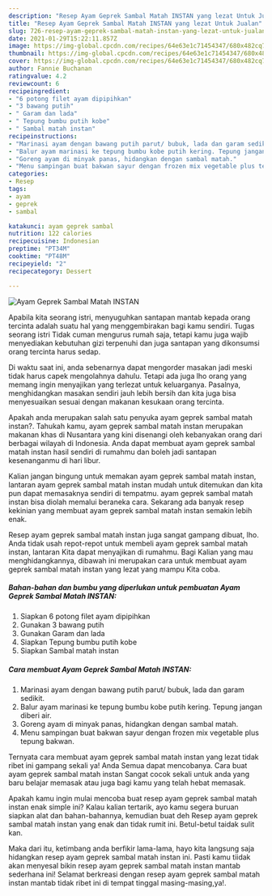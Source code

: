 ```yaml
---
description: "Resep Ayam Geprek Sambal Matah INSTAN yang lezat Untuk Jualan"
title: "Resep Ayam Geprek Sambal Matah INSTAN yang lezat Untuk Jualan"
slug: 726-resep-ayam-geprek-sambal-matah-instan-yang-lezat-untuk-jualan
date: 2021-01-29T15:22:11.857Z
image: https://img-global.cpcdn.com/recipes/64e63e1c71454347/680x482cq70/ayam-geprek-sambal-matah-instan-foto-resep-utama.jpg
thumbnail: https://img-global.cpcdn.com/recipes/64e63e1c71454347/680x482cq70/ayam-geprek-sambal-matah-instan-foto-resep-utama.jpg
cover: https://img-global.cpcdn.com/recipes/64e63e1c71454347/680x482cq70/ayam-geprek-sambal-matah-instan-foto-resep-utama.jpg
author: Fannie Buchanan
ratingvalue: 4.2
reviewcount: 6
recipeingredient:
- "6 potong filet ayam dipipihkan"
- "3 bawang putih"
- " Garam dan lada"
- " Tepung bumbu putih kobe"
- " Sambal matah instan"
recipeinstructions:
- "Marinasi ayam dengan bawang putih parut/ bubuk, lada dan garam sedikit."
- "Balur ayam marinasi ke tepung bumbu kobe putih kering. Tepung jangan diberi air."
- "Goreng ayam di minyak panas, hidangkan dengan sambal matah."
- "Menu sampingan buat bakwan sayur dengan frozen mix vegetable plus tepung bakwan."
categories:
- Resep
tags:
- ayam
- geprek
- sambal

katakunci: ayam geprek sambal 
nutrition: 122 calories
recipecuisine: Indonesian
preptime: "PT34M"
cooktime: "PT48M"
recipeyield: "2"
recipecategory: Dessert

---
```



![Ayam Geprek Sambal Matah INSTAN](https://img-global.cpcdn.com/recipes/64e63e1c71454347/680x482cq70/ayam-geprek-sambal-matah-instan-foto-resep-utama.jpg)

Apabila kita seorang istri, menyuguhkan santapan mantab kepada orang tercinta adalah suatu hal yang menggembirakan bagi kamu sendiri. Tugas seorang istri Tidak cuman mengurus rumah saja, tetapi kamu juga wajib menyediakan kebutuhan gizi terpenuhi dan juga santapan yang dikonsumsi orang tercinta harus sedap.

Di waktu  saat ini, anda sebenarnya dapat mengorder masakan jadi meski tidak harus capek mengolahnya dahulu. Tetapi ada juga lho orang yang memang ingin menyajikan yang terlezat untuk keluarganya. Pasalnya, menghidangkan masakan sendiri jauh lebih bersih dan kita juga bisa menyesuaikan sesuai dengan makanan kesukaan orang tercinta. 



Apakah anda merupakan salah satu penyuka ayam geprek sambal matah instan?. Tahukah kamu, ayam geprek sambal matah instan merupakan makanan khas di Nusantara yang kini disenangi oleh kebanyakan orang dari berbagai wilayah di Indonesia. Anda dapat membuat ayam geprek sambal matah instan hasil sendiri di rumahmu dan boleh jadi santapan kesenanganmu di hari libur.

Kalian jangan bingung untuk memakan ayam geprek sambal matah instan, lantaran ayam geprek sambal matah instan mudah untuk ditemukan dan kita pun dapat memasaknya sendiri di tempatmu. ayam geprek sambal matah instan bisa diolah memalui beraneka cara. Sekarang ada banyak resep kekinian yang membuat ayam geprek sambal matah instan semakin lebih enak.

Resep ayam geprek sambal matah instan juga sangat gampang dibuat, lho. Anda tidak usah repot-repot untuk membeli ayam geprek sambal matah instan, lantaran Kita dapat menyajikan di rumahmu. Bagi Kalian yang mau menghidangkannya, dibawah ini merupakan cara untuk membuat ayam geprek sambal matah instan yang lezat yang mampu Kita coba.

<!--inarticleads1-->

##### Bahan-bahan dan bumbu yang diperlukan untuk pembuatan Ayam Geprek Sambal Matah INSTAN:

1. Siapkan 6 potong filet ayam dipipihkan
1. Gunakan 3 bawang putih
1. Gunakan  Garam dan lada
1. Siapkan  Tepung bumbu putih kobe
1. Siapkan  Sambal matah instan




<!--inarticleads2-->

##### Cara membuat Ayam Geprek Sambal Matah INSTAN:

1. Marinasi ayam dengan bawang putih parut/ bubuk, lada dan garam sedikit.
1. Balur ayam marinasi ke tepung bumbu kobe putih kering. Tepung jangan diberi air.
1. Goreng ayam di minyak panas, hidangkan dengan sambal matah.
1. Menu sampingan buat bakwan sayur dengan frozen mix vegetable plus tepung bakwan.




Ternyata cara membuat ayam geprek sambal matah instan yang lezat tidak ribet ini gampang sekali ya! Anda Semua dapat mencobanya. Cara buat ayam geprek sambal matah instan Sangat cocok sekali untuk anda yang baru belajar memasak atau juga bagi kamu yang telah hebat memasak.

Apakah kamu ingin mulai mencoba buat resep ayam geprek sambal matah instan enak simple ini? Kalau kalian tertarik, ayo kamu segera buruan siapkan alat dan bahan-bahannya, kemudian buat deh Resep ayam geprek sambal matah instan yang enak dan tidak rumit ini. Betul-betul taidak sulit kan. 

Maka dari itu, ketimbang anda berfikir lama-lama, hayo kita langsung saja hidangkan resep ayam geprek sambal matah instan ini. Pasti kamu tiidak akan menyesal bikin resep ayam geprek sambal matah instan mantab sederhana ini! Selamat berkreasi dengan resep ayam geprek sambal matah instan mantab tidak ribet ini di tempat tinggal masing-masing,ya!.


